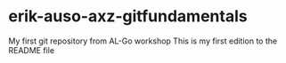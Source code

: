 # erik-auso-axz-gitfundamentals
My first git repository from AL-Go workshop
This is my first edition to the README file
